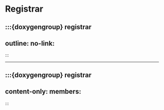 # Registrar


:::{doxygengroup} registrar
---
outline:
no-link:
---
:::

---

:::{doxygengroup} registrar
---
content-only:
members:
---
:::
